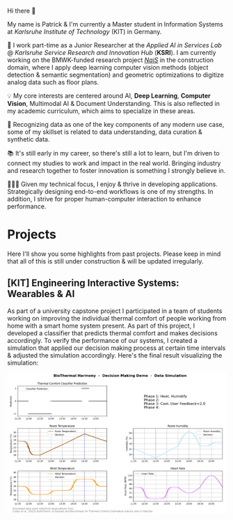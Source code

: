 Hi there 👋

My name is Patrick & I'm currently a Master student in Information Systems at *Karlsruhe Institute of Technology* (KIT) in Germany.

💼 I work part-time as a Junior Researcher at the *Applied AI in Services Lab* @ *Karlsruhe Service Research and Innovation Hub* (**KSRI**). I am currently working on the BMWK-funded research project *[NaiS](https://nais.tech/)* in the construction domain, where I apply deep learning computer vision methods (object detection & semantic segmentation) and geometric optimizations to digitize analog data such as floor plans.

💡 My core interests are centered around AI, **Deep Learning**, **Computer Vision**, Multimodal AI & Document Understanding. This is also reflected in my academic curriculum, which aims to specialize in these areas.

💾 Recognizing data as one of the key components of any modern use case, some of my skillset is related to data understanding, data curation & synthetic data.

📚 It's still early in my career, so there's still a lot to learn, but I'm driven to connect my studies to work and impact in the real world. Bringing industry and research together to foster innovation is something I strongly believe in.

🧑🏽‍💻 Given my technical focus, I enjoy & thrive in developing applications. Strategically designing end-to-end workflows is one of my strengths. In addition, I strive for proper human-computer interaction to enhance performance.

# Projects

Here I'll show you some highlights from past projects. Please keep in mind that all of this is still under construction & will be updated irregularly.

## [KIT] Engineering Interactive Systems: Wearables & AI

As part of a university capstone project I participated in a team of students working on improving the individual thermal comfort of people working from home with a smart home system present. As part of this project, I developed a classifier that predicts thermal comfort and makes decisions accordingly. To verify the performance of our systems, I created a simulation that applied our decision making process at certain time intervals & adjusted the simulation accordingly. Here's the final result visualizing the simulation:

![A 4-phase simulation including sensor data of body temperature, room relative humidity, room temperature & heart rate. The classification & decision making are documented as a result of applying the developed algorithm](res/KIT_EIS_Thermal_Comfort_Simulation.png)

<!--
**biggeR-data/biggeR-data** is a ✨ _special_ ✨ repository because its `README.md` (this file) appears on your GitHub profile.

Here are some ideas to get you started:

- 🔭 I’m currently working on ...
- 🌱 I’m currently learning ...
- 👯 I’m looking to collaborate on ...
- 🤔 I’m looking for help with ...
- 💬 Ask me about ...
- 📫 How to reach me: ...
- 😄 Pronouns: ...
- ⚡ Fun fact: ...
-->
